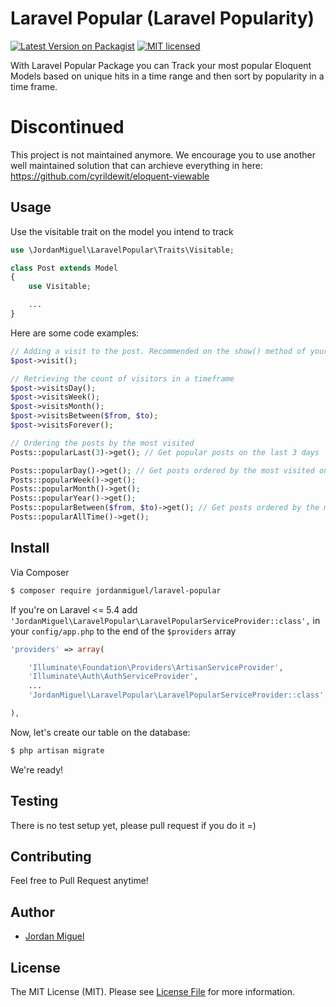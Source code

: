 # Laravel Popular (Laravel Popularity)

[![Latest Version on Packagist](https://img.shields.io/packagist/v/jordanmiguel/laravel-popular.svg?style=flat-square)](https://packagist.org/packages/jordanmiguel/laravel-popular)
[![MIT licensed](https://img.shields.io/badge/license-MIT-blue.svg)](license.md)

With Laravel Popular Package you can Track your most popular Eloquent Models based on unique hits in a time range and then sort by popularity in a time frame.

# Discontinued

This project is not maintained anymore. We encourage you to use another well maintained solution that can archieve everything in here:
https://github.com/cyrildewit/eloquent-viewable

## Usage

Use the visitable trait on the model you intend to track
``` php
use \JordanMiguel\LaravelPopular\Traits\Visitable;

class Post extends Model
{
    use Visitable;

    ...
}
```

Here are some code examples:

``` php
// Adding a visit to the post. Recommended on the show() method of your controller.
$post->visit();

// Retrieving the count of visitors in a timeframe
$post->visitsDay();
$post->visitsWeek();
$post->visitsMonth();
$post->visitsBetween($from, $to);
$post->visitsForever();

// Ordering the posts by the most visited
Posts::popularLast(3)->get(); // Get popular posts on the last 3 days

Posts::popularDay()->get(); // Get posts ordered by the most visited on the last 24h
Posts::popularWeek()->get();
Posts::popularMonth()->get();
Posts::popularYear()->get();
Posts::popularBetween($from, $to)->get(); // Get posts ordered by the most visited in a given interval date
Posts::popularAllTime()->get();
```

## Install

Via Composer

``` bash
$ composer require jordanmiguel/laravel-popular
```

If you're on Laravel <= 5.4 add `'JordanMiguel\LaravelPopular\LaravelPopularServiceProvider::class',` in your `config/app.php` to the end of the `$providers` array

``` php
'providers' => array(

    'Illuminate\Foundation\Providers\ArtisanServiceProvider',
    'Illuminate\Auth\AuthServiceProvider',
    ...
    'JordanMiguel\LaravelPopular\LaravelPopularServiceProvider::class',

),
```

Now, let's create our table on the database:

``` bash
$ php artisan migrate
```

We're ready!

## Testing

There is no test setup yet, please pull request if you do it =)

## Contributing

Feel free to Pull Request anytime!

## Author
- [Jordan Miguel](https://www.linkedin.com/in/joordanmiguel/)

## License

The MIT License (MIT). Please see [License File](LICENSE.md) for more information.

[ico-version]: https://img.shields.io/packagist/v/:vendor/:package_name.svg?style=flat-square
[ico-license]: https://img.shields.io/badge/license-MIT-brightgreen.svg?style=flat-square
[ico-travis]: https://img.shields.io/travis/:vendor/:package_name/master.svg?style=flat-square
[ico-scrutinizer]: https://img.shields.io/scrutinizer/coverage/g/:vendor/:package_name.svg?style=flat-square
[ico-code-quality]: https://img.shields.io/scrutinizer/g/:vendor/:package_name.svg?style=flat-square
[ico-downloads]: https://img.shields.io/packagist/dt/:vendor/:package_name.svg?style=flat-square

[link-packagist]: https://packagist.org/packages/:vendor/:package_name
[link-travis]: https://travis-ci.org/:vendor/:package_name
[link-scrutinizer]: https://scrutinizer-ci.com/g/:vendor/:package_name/code-structure
[link-code-quality]: https://scrutinizer-ci.com/g/:vendor/:package_name
[link-downloads]: https://packagist.org/packages/:vendor/:package_name
[link-author]: https://github.com/:author_username
[link-contributors]: ../../contributors
